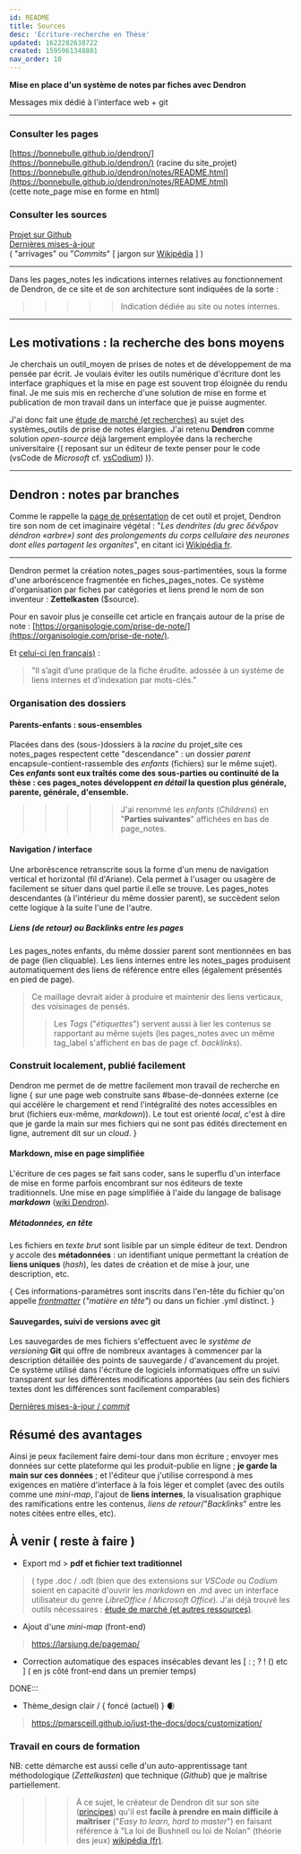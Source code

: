 ```yaml
---
id: README
title: Sources
desc: 'Écriture-recherche en Thèse'
updated: 1622282638722
created: 1595961348801
nav_order: 10
---
```


**Mise en place d'un système de notes par fiches avec Dendron**   

Messages mix dédié à l'interface web + git <!--LOCAL_ONLY_LINE-->

---

### Consulter les pages    
[https://bonnebulle.github.io/dendron/](https://bonnebulle.github.io/dendron/) (racine du site_projet)    
[https://bonnebulle.github.io/dendron/notes/README.html](https://bonnebulle.github.io/dendron/notes/README.html)    
(cette note_page mise en forme en html)     


### Consulter les sources
[Projet sur Github](https://github.com/bonnebulle/dendron)   
[Dernières mises-à-jour](https://github.com/bonnebulle/dendron/commits/main)    
( "arrivages" ou "*Commits*"  [ jargon sur [Wikipédia](https://fr.wikipedia.org/wiki/Commit) ] )

---

Dans les pages_notes les indications internes relatives au fonctionnement de Dendron, de ce site et de son architecture sont indiquées de la sorte :
>>>>> Indication dédiée au site ou notes internes.

---

>>


## Les motivations : la recherche des bons moyens
Je cherchais un outil_moyen de prises de notes et de développement de ma pensée par écrit. Je voulais éviter les outils numérique d'écriture dont les interface graphiques et la mise en page est souvent trop éloignée du rendu final. Je me suis mis en recherche d'une solution de mise en forme et publication de mon travail dans un interface que je puisse augmenter.

J'ai donc fait une [étude de marché (et recherches)](https://liens.vincent-bonnefille.fr/?AGBhmA) au sujet des systèmes_outils de prise de notes élargies. J'ai retenu **Dendron** comme solution  *open-source* déjà largement employée dans la recherche universitaire {( reposant sur un éditeur de texte penser pour le code (vsCode de *Microsoft* cf. [vsCodium](https://vscodium.com/)) )}. 

---

## Dendron : notes par branches
Comme le rappelle la [page de présentation](https://wiki.dendron.so/notes/05774b2e-ebf7-4bbc-8171-ad191ba0ae0a.html) de cet outil et projet, Dendron tire son nom de cet imaginaire végétal : 
"*Les dendrites (du grec δένδρον déndron «arbre») sont des prolongements du corps cellulaire des neurones dont elles partagent les organites*",
en citant ici [Wikipédia fr](https://fr.wikipedia.org/wiki/Dendrite_(biologie)).

----

Dendron permet la création notes_pages sous-partimentées, sous la forme d'une arboréscence fragmentée en fiches_pages_notes. Ce système d'organisation par fiches par catégories et liens prend le nom de son inventeur : **Zettelkasten** ($source).

Pour en savoir plus je conseille cet article en français autour de la prise de note : [https://organisologie.com/prise-de-note/](https://organisologie.com/prise-de-note/).

Et [celui-ci (en français)](https://www.arthurperret.fr/visualisation-documentation-personnelle-reticulaire.html) :
> "Il s’agit d’une pratique de la fiche érudite. adossée à un système de liens internes et d’indexation par mots-clés."






### Organisation des dossiers
#### Parents-enfants : sous-ensembles
Placées dans des (sous-)dossiers à la *racine* du projet_site ces notes_pages respectent cette "descendance" : un dossier *parent* encapsule-contient-rassemble des *enfants* (fichiers) sur le même sujet). **Ces *enfants* sont eux traîtés come des sous-parties ou continuité de la thèse : ces pages_notes développent *en détail* la question plus générale, parente, générale, d'ensemble.**
>>>>> J'ai renommé les *enfants* (*Childrens*) en "**Parties suivantes**" affichées en bas de page_notes.

#### Navigation / interface
Une arboréscence retranscrite sous la forme d'un menu de navigation vertical et horizontal (fil d'Ariane). Cela permet à l'usager ou usagère de facilement se situer dans quel partie il.elle se trouve.  Les pages_notes descendantes (à l'intérieur du même dossier parent), se succèdent selon cette logique à la suite l'une de l'autre.

##### Liens (de retour) ou *Backlinks* entre les pages
Les pages_notes enfants, du même dossier parent sont mentionnées en bas de page (lien cliquable). Les liens internes entre les notes_pages produisent automatiquement des liens de référence entre elles (également présentés en pied de page). 
> Ce maillage devrait aider à produire et maintenir des liens verticaux, des voisinages de pensés. 
>> Les *Tags* ("*étiquettes*") servent aussi à lier les contenus se rapportant au même sujets (les pages_notes avec un même tag_label s'affichent en bas de page cf. *backlinks*).







### Construit localement, publié facilement
Dendron me permet de de mettre facilement mon travail de recherche en ligne { sur une page web construite sans #base-de-données externe (ce qui accélère le chargement et rend l'intégralité des notes accessibles en brut (fichiers eux-même, *markdown*)). Le tout est orienté *local*, c'est à dire que je garde la main sur mes fichiers qui ne sont pas édités directement en ligne, autrement dit sur un *cloud*. }

#### Markdown, mise en page simplifiée
L'écriture de ces pages se fait sans coder, sans le superflu d'un interface de mise en forme parfois encombrant sur nos éditeurs de texte traditionnels. Une mise en page simplifiée à l'aide du langage de balisage ***markdown*** ([wiki Dendron](https://wiki.dendron.so/notes/ba97866b-889f-4ac6-86e7-bb2d97f6e376.html)).

##### Métadonnées, en tête
Les fichiers en *texte brut* sont lisible par un simple éditeur de text. Dendron y accole des **métadonnées** : un identifiant unique permettant la création de **liens uniques** (*hash*), les dates de création et de mise à jour, une description, etc. 

{ Ces informations-paramètres sont inscrits dans l'en-tête du fichier qu'on appelle *[frontmatter](https://wiki.dendron.so/notes/ffec2853-c0e0-4165-a368-339db12c8e4b.html)* (*"matière en tête"*) ou dans un fichier .yml distinct. }


#### Sauvegardes, suivi de versions avec git
Les sauvegardes de mes fichiers s'effectuent avec le *système de versioning* **Git** qui offre de nombreux avantages à commencer par la description détaillée des points de sauvegarde / d'avancement du projet. Ce système utilisé dans l'écriture de logiciels informatiques offre un suivi transparent sur les différentes modifications apportées (au sein des fichiers textes dont les différences sont facilement comparables)

[Dernières mises-à-jour / *commit*](https://github.com/bonnebulle/dendron/commits/main) 


## Résumé des avantages
Ainsi je peux facilement faire demi-tour dans mon écriture ; envoyer mes données sur cette plateforme qui les produit-publie en ligne ; **je garde la main sur ces données** ; et l'éditeur que j'utilise correspond à mes exigences en matière d'interface à la fois léger et complet (avec des outils comme une *mini-map*, l'ajout de **liens internes**, la visualisation graphique des ramifications entre les contenus, *liens de retour*/"*Backlinks*" entre les notes citées entre elles, etc).







## À venir ( reste à faire )

+ Export md > **pdf et fichier text traditionnel** 
> ( type .doc / .odt (bien que des extensions sur *VSCode* ou *Codium* soient en capacité d'ouvrir les *markdown* en .md avec un interface utilisateur du genre *LibreOffice* / *Microsoft Office*). J'ai déjà trouvé les outils nécessaires :   [étude de marché (et autres ressources)](https://liens.vincent-bonnefille.fr/?AGBhmA).

+ Ajout d'une *mini-map* (front-end)
> https://larsjung.de/pagemap/

+ Correction automatique des espaces insécables devant les [ : ; ? ! () etc ] ( en js côté front-end dans un premier temps)

DONE:::
+ Thème_design clair / { foncé (actuel) } 🌒 
> <https://pmarsceill.github.io/just-the-docs/docs/customization/>

### Travail en cours de formation
NB: cette démarche est aussi celle d'un auto-apprentissage tant méthodologique (*Zettelkasten*) que technique (*Github*) que je maîtrise partiellement. 
>>> À ce sujet, le créateur de Dendron dit sur son site ([principes](https://wiki.dendron.so/notes/7fcebd7d-6411-4c9d-8baf-65629dc018a1.html)) qu'il est **facile à prendre en main difficile à maîtriser** ("*Easy to learn, hard to master*") en faisant référence à "La loi de Bushnell ou loi de Nolan" (théorie des jeux) [wikipédia (fr)](https://fr.wikipedia.org/wiki/Loi_de_Bushnell). 